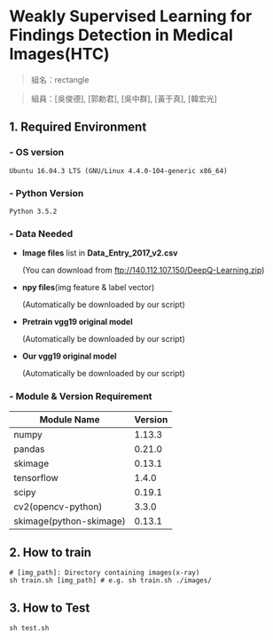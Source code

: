 # Weakly Supervised Learning for Findings Detection in Medical Images(HTC)

> 組名：rectangle

> 組員：[吳俊德], [郭勅君], [吳中群], [黃于真], [韓宏光]

## 1. Required Environment
### - OS version
```Ubuntu 16.04.3 LTS (GNU/Linux 4.4.0-104-generic x86_64)```

### - Python Version
```Python 3.5.2```

### - Data Needed
- **Image files** list in **Data_Entry_2017_v2.csv**

  (You can download from ftp://140.112.107.150/DeepQ-Learning.zip)
  
- **npy files**(img feature & label vector)

  (Automatically be downloaded by our script)
  
- **Pretrain vgg19 original model**

  (Automatically be downloaded by our script)
  
- **Our vgg19 original model**

  (Automatically be downloaded by our script)

### - Module & Version Requirement
**Module Name**|**Version**
---|---
numpy|1.13.3
pandas|0.21.0
skimage|0.13.1
tensorflow|1.4.0
scipy|0.19.1
cv2(opencv-python)|3.3.0
skimage(python-skimage)|0.13.1

## 2. How to train
```
# [img_path]: Directory containing images(x-ray)
sh train.sh [img_path] # e.g. sh train.sh ./images/
```
## 3. How to Test
```
sh test.sh
```
